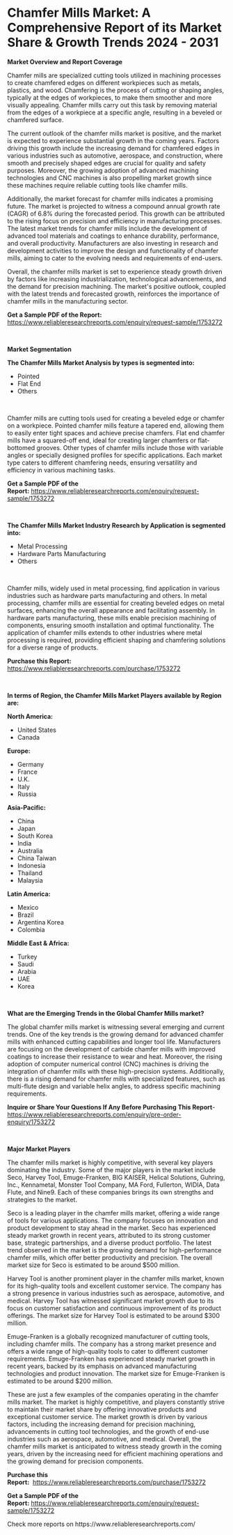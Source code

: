 <p><h1>Chamfer Mills Market: A Comprehensive Report of its Market Share & Growth Trends 2024 - 2031</h1></p><p><strong>Market Overview and Report Coverage</strong></p>
<p><p>Chamfer mills are specialized cutting tools utilized in machining processes to create chamfered edges on different workpieces such as metals, plastics, and wood. Chamfering is the process of cutting or shaping angles, typically at the edges of workpieces, to make them smoother and more visually appealing. Chamfer mills carry out this task by removing material from the edges of a workpiece at a specific angle, resulting in a beveled or chamfered surface.</p><p>The current outlook of the chamfer mills market is positive, and the market is expected to experience substantial growth in the coming years. Factors driving this growth include the increasing demand for chamfered edges in various industries such as automotive, aerospace, and construction, where smooth and precisely shaped edges are crucial for quality and safety purposes. Moreover, the growing adoption of advanced machining technologies and CNC machines is also propelling market growth since these machines require reliable cutting tools like chamfer mills.</p><p>Additionally, the market forecast for chamfer mills indicates a promising future. The market is projected to witness a compound annual growth rate (CAGR) of 6.8% during the forecasted period. This growth can be attributed to the rising focus on precision and efficiency in manufacturing processes. The latest market trends for chamfer mills include the development of advanced tool materials and coatings to enhance durability, performance, and overall productivity. Manufacturers are also investing in research and development activities to improve the design and functionality of chamfer mills, aiming to cater to the evolving needs and requirements of end-users.</p><p>Overall, the chamfer mills market is set to experience steady growth driven by factors like increasing industrialization, technological advancements, and the demand for precision machining. The market's positive outlook, coupled with the latest trends and forecasted growth, reinforces the importance of chamfer mills in the manufacturing sector.</p></p>
<p><strong>Get a Sample PDF of the Report:</strong> <a href="https://www.reliableresearchreports.com/enquiry/request-sample/1753272">https://www.reliableresearchreports.com/enquiry/request-sample/1753272</a></p>
<p>&nbsp;</p>
<p><strong>Market Segmentation</strong></p>
<p><strong>The Chamfer Mills Market Analysis by types is segmented into:</strong></p>
<p><ul><li>Pointed</li><li>Flat End</li><li>Others</li></ul></p>
<p>&nbsp;</p>
<p><p>Chamfer mills are cutting tools used for creating a beveled edge or chamfer on a workpiece. Pointed chamfer mills feature a tapered end, allowing them to easily enter tight spaces and achieve precise chamfers. Flat end chamfer mills have a squared-off end, ideal for creating larger chamfers or flat-bottomed grooves. Other types of chamfer mills include those with variable angles or specially designed profiles for specific applications. Each market type caters to different chamfering needs, ensuring versatility and efficiency in various machining tasks.</p></p>
<p><strong>Get a Sample PDF of the Report:</strong>&nbsp;<a href="https://www.reliableresearchreports.com/enquiry/request-sample/1753272">https://www.reliableresearchreports.com/enquiry/request-sample/1753272</a></p>
<p>&nbsp;</p>
<p><strong>The Chamfer Mills Market Industry Research by Application is segmented into:</strong></p>
<p><ul><li>Metal Processing</li><li>Hardware Parts Manufacturing</li><li>Others</li></ul></p>
<p>&nbsp;</p>
<p><p>Chamfer mills, widely used in metal processing, find application in various industries such as hardware parts manufacturing and others. In metal processing, chamfer mills are essential for creating beveled edges on metal surfaces, enhancing the overall appearance and facilitating assembly. In hardware parts manufacturing, these mills enable precision machining of components, ensuring smooth installation and optimal functionality. The application of chamfer mills extends to other industries where metal processing is required, providing efficient shaping and chamfering solutions for a diverse range of products.</p></p>
<p><strong>Purchase this Report:</strong>&nbsp; <a href="https://www.reliableresearchreports.com/purchase/1753272">https://www.reliableresearchreports.com/purchase/1753272</a></p>
<p>&nbsp;</p>
<p><strong>In terms of Region, the Chamfer Mills Market Players available by Region are:</strong></p>
<p>
    <p> <strong> North America: </strong>
        <ul>
            <li>United States</li>
            <li>Canada</li>
        </ul>
        </p> 
    <p> <strong> Europe: </strong>
        <ul>
            <li>Germany</li>
            <li>France</li>
            <li>U.K.</li>
            <li>Italy</li>
            <li>Russia</li>
        </ul>
        </p> 
    <p> <strong> Asia-Pacific: </strong>
        <ul>
            <li>China</li>
            <li>Japan</li>
            <li>South Korea</li>
            <li>India</li>
            <li>Australia</li>
            <li>China Taiwan</li>
            <li>Indonesia</li>
            <li>Thailand</li>
            <li>Malaysia</li>
        </ul>
        </p> 
    <p> <strong> Latin America: </strong>
        <ul>
            <li>Mexico</li>
            <li>Brazil</li>
            <li>Argentina Korea</li>
            <li>Colombia</li>
        </ul>
        </p> 
    <p> <strong> Middle East & Africa: </strong>
        <ul>
            <li>Turkey</li>
            <li>Saudi</li>
            <li>Arabia</li>
            <li>UAE</li>
            <li>Korea</li>
        </ul>
    </p>
    </p>
<p>&nbsp;</p>
<p><strong>What are the Emerging Trends in the Global Chamfer Mills market?</strong></p>
<p><p>The global chamfer mills market is witnessing several emerging and current trends. One of the key trends is the growing demand for advanced chamfer mills with enhanced cutting capabilities and longer tool life. Manufacturers are focusing on the development of carbide chamfer mills with improved coatings to increase their resistance to wear and heat. Moreover, the rising adoption of computer numerical control (CNC) machines is driving the integration of chamfer mills with these high-precision systems. Additionally, there is a rising demand for chamfer mills with specialized features, such as multi-flute design and variable helix angles, to address specific machining requirements.</p></p>
<p><strong>Inquire or Share Your Questions If Any Before Purchasing This Report</strong>- <a href="https://www.reliableresearchreports.com/enquiry/pre-order-enquiry/1753272">https://www.reliableresearchreports.com/enquiry/pre-order-enquiry/1753272</a></p>
<p>&nbsp;</p>
<p><strong>Major Market Players</strong></p>
<p><p>The chamfer mills market is highly competitive, with several key players dominating the industry. Some of the major players in the market include Seco, Harvey Tool, Emuge-Franken, BIG KAISER, Helical Solutions, Guhring, Inc., Kennametal, Monster Tool Company, MA Ford, Fullerton, WIDIA, Data Flute, and Nine9. Each of these companies brings its own strengths and strategies to the market.</p><p>Seco is a leading player in the chamfer mills market, offering a wide range of tools for various applications. The company focuses on innovation and product development to stay ahead in the market. Seco has experienced steady market growth in recent years, attributed to its strong customer base, strategic partnerships, and a diverse product portfolio. The latest trend observed in the market is the growing demand for high-performance chamfer mills, which offer better productivity and precision. The overall market size for Seco is estimated to be around $500 million.</p><p>Harvey Tool is another prominent player in the chamfer mills market, known for its high-quality tools and excellent customer service. The company has a strong presence in various industries such as aerospace, automotive, and medical. Harvey Tool has witnessed significant market growth due to its focus on customer satisfaction and continuous improvement of its product offerings. The market size for Harvey Tool is estimated to be around $300 million.</p><p>Emuge-Franken is a globally recognized manufacturer of cutting tools, including chamfer mills. The company has a strong market presence and offers a wide range of high-quality tools to cater to different customer requirements. Emuge-Franken has experienced steady market growth in recent years, backed by its emphasis on advanced manufacturing technologies and product innovation. The market size for Emuge-Franken is estimated to be around $200 million.</p><p>These are just a few examples of the companies operating in the chamfer mills market. The market is highly competitive, and players constantly strive to maintain their market share by offering innovative products and exceptional customer service. The market growth is driven by various factors, including the increasing demand for precision machining, advancements in cutting tool technologies, and the growth of end-use industries such as aerospace, automotive, and medical. Overall, the chamfer mills market is anticipated to witness steady growth in the coming years, driven by the increasing need for efficient machining operations and the growing demand for precision components.</p></p>
<p><strong>Purchase this Report:</strong>&nbsp;&nbsp;<a href="https://www.reliableresearchreports.com/purchase/1753272">https://www.reliableresearchreports.com/purchase/1753272</a></p>
<p></p>
<p><strong>Get a Sample PDF of the Report:</strong>&nbsp;<a href="https://www.reliableresearchreports.com/enquiry/request-sample/1753272">https://www.reliableresearchreports.com/enquiry/request-sample/1753272</a></p>
<p>Check more reports on https://www.reliableresearchreports.com/</p>